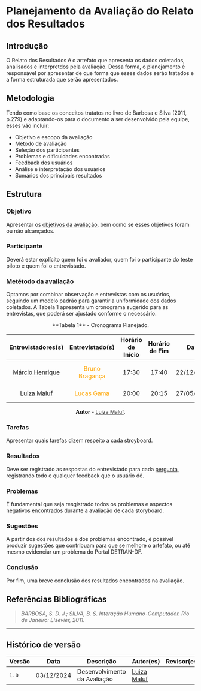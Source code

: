 # __Planejamento da Avaliação do Relato dos Resultados__

## __Introdução__

O Relato dos Resultados é o artefato que apresenta os dados coletados, analisados e interpretdos pela avaliação. Dessa forma, o planejamento é responsável por apresentar de que forma que esses dados serão tratados e a forma estruturada que serão apresentados.

## __Metodologia__

Tendo como base os conceitos tratatos no livro de Barbosa e Silva (2011, p.279) e adaptando-os para o documento a ser desenvolvido pela equipe, esses vão incluir:

- Objetivo e escopo da avaliação
- Método de avaliação
- Seleção dos participantes
- Problemas e dificuldades encontradas
- Feedback dos usuários
- Análise e interpretação dos usuários
- Sumários dos principais resultados

## __Estrutura__

### __Objetivo__

Apresentar os [objetivos da avaliação](planej-aval-story.md#objetivos-gerais-d), bem como se esses objetivos foram ou não alcançados.

### __Participante__

Deverá estar explícito quem foi o avaliador, quem foi o participante do teste piloto e quem foi o entrevistado.

### __Metétodo da avaliação__

Optamos por combinar observação e entrevistas com os usuários, seguindo um modelo padrão para garantir a uniformidade dos dados coletados. A Tabela 1 apresenta um cronograma sugerido para as entrevistas, que poderá ser ajustado conforme o necessário.

<center>
**Tabela 1** - Cronograma Planejado.

| Entrevistadores(s) | Entrevistado(s) | Horário de Início | Horário de Fim |    Data    |    Local     |
| :----------------: | :-------------: | :---------------: | :------------: | :--------: | :----------: |
|  [Márcio Henrique](https://github.com/DeM4rcio)  |   <span style = "color: orange">Bruno Bragança</span>     |       17:30       |     17:40       | 22/12/2024 | Plataforma Google Meet |
|  [Luiza Maluf](https://github.com/LuizaMaluf)  |   <span style = "color: orange">Lucas Gama</span>     |       20:00       |     20:15      | 27/05/2023 | Plataforma Discord |



**Autor** - [Luiza Maluf](https://github.com/LuizaMaluf).

</center>


### __Tarefas__

Apresentar quais tarefas dizem respeito a cada stroyboard.

### __Resultados__

Deve ser registrado as respostas do entrevistado para cada [pergunta](planej-aval-story.md#explorar-as-perguntas-a-serem-respondidas-com-a-avaliação-e), 
registrando todo e qualquer feedback que o usuário dê.

### __Problemas__

É fundamental que seja resgistrado todos os problemas e aspectos negativos encontrados durante a avaliação de cada storyboard.

### __Sugestões__

A partir dos dos resultados e dos problemas encontrado, é possível produzir sugestões que contribuam para que se melhore o artefato, ou até mesmo evidenciar um problema do Portal DETRAN-DF.

### __Conclusão__

Por fim, uma breve conclusão dos resultados encontrados na avaliação.



## __Referências Bibliográficas__

> _BARBOSA, S. D. J.; SILVA, B. S. Interação Humano-Computador. Rio de Janeiro: Elsevier, 2011._

---

## __Histórico de versão__

| Versão |    Data    |      Descrição      |             Autor(es)                        |Revisor(es)|
|--------|------------|---------------------|----------------------------------------------|---------|
| `1.0`  | 03/12/2024 | Desenvolvimento da Avaliação | [Luiza Maluf](https://github.com/LuizaMaluf)||